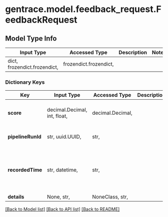 # gentrace.model.feedback_request.FeedbackRequest

## Model Type Info
Input Type | Accessed Type | Description | Notes
------------ | ------------- | ------------- | -------------
dict, frozendict.frozendict,  | frozendict.frozendict,  |  | 

### Dictionary Keys
Key | Input Type | Accessed Type | Description | Notes
------------ | ------------- | ------------- | ------------- | -------------
**score** | decimal.Decimal, int, float,  | decimal.Decimal,  |  | value must be a 32 bit float
**pipelineRunId** | str, uuid.UUID,  | str,  |  | value must be a uuid
**recordedTime** | str, datetime,  | str,  |  | value must conform to RFC-3339 date-time
**details** | None, str,  | NoneClass, str,  |  | [optional] 

[[Back to Model list]](../../README.md#documentation-for-models) [[Back to API list]](../../README.md#documentation-for-api-endpoints) [[Back to README]](../../README.md)

